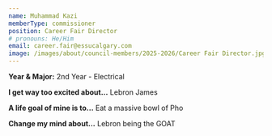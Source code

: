 ```yaml
---
name: Muhammad Kazi
memberType: commissioner
position: Career Fair Director
# pronouns: He/Him
email: career.fair@essucalgary.com
image: /images/about/council-members/2025-2026/Career Fair Director.jpg
---
```


**Year & Major:** 2nd Year - Electrical

**I get way too excited about...** Lebron James

**A life goal of mine is to...** Eat a massive bowl of Pho

**Change my mind about...** Lebron being the GOAT

